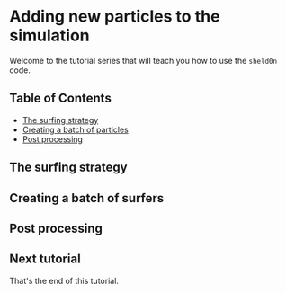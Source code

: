 # Adding new particles to the simulation

Welcome to the tutorial series that will teach you how to use the `sheld0n` code.

## Table of Contents

- [The surfing strategy](#writting-in-c++)
- [Creating a batch of particles](#creating-a-batch-of-surfers)
- [Post processing](#post-processing)

## The surfing strategy



## Creating a batch of surfers



## Post processing



## Next tutorial

That's the end of this tutorial. 
